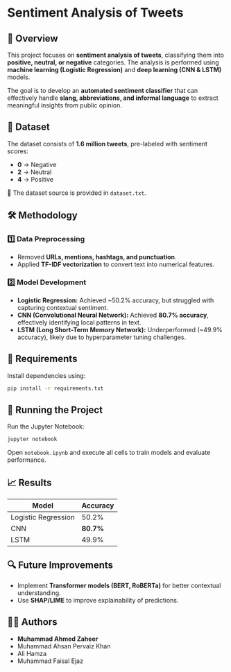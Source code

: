 # Sentiment Analysis of Tweets  

## 📌 Overview  
This project focuses on **sentiment analysis of tweets**, classifying them into **positive, neutral, or negative** categories. The analysis is performed using **machine learning (Logistic Regression)** and **deep learning (CNN & LSTM)** models.  

The goal is to develop an **automated sentiment classifier** that can effectively handle **slang, abbreviations, and informal language** to extract meaningful insights from public opinion.  

## 📂 Dataset  
The dataset consists of **1.6 million tweets**, pre-labeled with sentiment scores:  
- **0** → Negative  
- **2** → Neutral  
- **4** → Positive  

🔗 The dataset source is provided in `dataset.txt`.  

## 🛠 Methodology  
### 1️⃣ **Data Preprocessing**  
- Removed **URLs, mentions, hashtags, and punctuation**.  
- Applied **TF-IDF vectorization** to convert text into numerical features.  

### 2️⃣ **Model Development**  
- **Logistic Regression:** Achieved ~50.2% accuracy, but struggled with capturing contextual sentiment.  
- **CNN (Convolutional Neural Network):** Achieved **80.7% accuracy**, effectively identifying local patterns in text.  
- **LSTM (Long Short-Term Memory Network):** Underperformed (~49.9% accuracy), likely due to hyperparameter tuning challenges.  

## 🔧 Requirements  
Install dependencies using:  
```sh  
pip install -r requirements.txt  
```  

## 🚀 Running the Project  
Run the Jupyter Notebook:  
```sh  
jupyter notebook  
```  
Open `notebook.ipynb` and execute all cells to train models and evaluate performance.  

## 📈 Results  
| Model                | Accuracy |  
|----------------------|---------|  
| Logistic Regression  | 50.2%   |  
| CNN                 | **80.7%**   |  
| LSTM                | 49.9%   |  

## 🔍 Future Improvements  
- Implement **Transformer models (BERT, RoBERTa)** for better contextual understanding.  
- Use **SHAP/LIME** to improve explainability of predictions.  

## 👨‍💻 Authors  
- **Muhammad Ahmed Zaheer**  
- Muhammad Ahsan Pervaiz Khan  
- Ali Hamza  
- Muhammad Faisal Ejaz  
